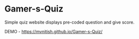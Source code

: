 # Gamer-s-Quiz
Simple quiz website displays pre-coded question and give score.

DEMO - https://mvnitish.github.io/Gamer-s-Quiz/
